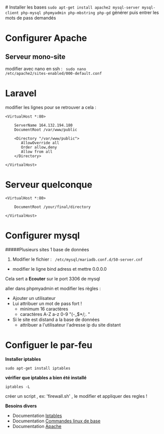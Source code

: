 <br>
# Installer les bases 
<code>sudo apt-get install apache2 mysql-server mysql-client php-mysql phpmyadmin php-mbstring php-gd</code>
générer puis entrer les mots de pass demandés
 
# Configurer Apache 

## Serveur mono-site  

modifier avec nano en ssh  : <code> sudo nano /etc/apache2/sites-enabled/000-default.conf</code>


# Laravel 

modifier les lignes pour se retrouver a cela : 

    <VirtualHost *:80>
        
        ServerName 164.132.194.180
        DocumentRoot /var/www/public

        <Directory "/var/www/public">
           AllowOverride all
           Order allow,deny
           Allow from all
        </Directory>
     
    </VirtualHost>

# Serveur quelconque 

    <VirtualHost *:80>
        
        DocumentRoot /your/final/directory
     
    </VirtualHost>

# Configurer mysql 

#####Plusieurs sites 1 base de données  

1. Modifier le fichier : <code> /etc/mysql/mariadb.conf.d/50-server.cnf </code>
 * modifier le ligne bind adress et mettre 0.0.0.0

Cela sert a **Ecouter** sur le port 3306 de mysql 

aller dans phpmyadmin et modifier les règles :
  
* Ajouter un utilisateur 
* Lui attribuer un mot de pass fort !
   * minimum 16 caractères
   * caractères A-Z a-z 0-9 "(-_$*/;. "
* Si le site est distand a la base de données 
   * attribuer a l'utilisateur l'adresse ip du site distant 

# Configuer le par-feu

**Installer iptables**

<code>sudo apt-get install iptables</code>

 **vérifier que iptables a bien été installé**

<code>iptables -L</code>

créer un script , ex:  'firewall.sh' , le modifier et appliquer des regles !


**Besoins divers**

* Documentation [Iptables](https://doc.ubuntu-fr.org/iptables)
* Documentation [Commandes linux de base](https://doc.ubuntu-fr.org/tutoriel/console_commandes_de_base)
* Documentation [Apache](https://httpd.apache.org/docs/2.4/fr/)


